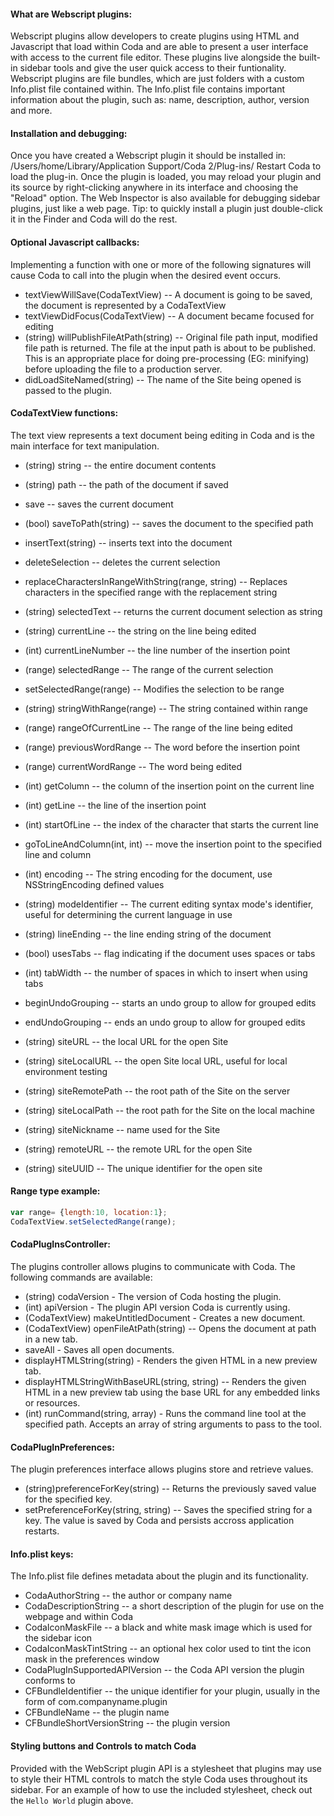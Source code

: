 #### What are Webscript plugins:
Webscript plugins allow developers to create plugins using HTML and Javascript that load within Coda and are able to present a user interface with access to the current file editor. These plugins live alongside the built-in sidebar tools and give the user quick access to their funtionality. Webscript plugins are file bundles, which are just folders with a custom Info.plist file contained within. The Info.plist file contains important information about the plugin, such as: name, description, author, version and more.

#### Installation and debugging:
Once you have created a Webscript plugin it should be installed in: /Users/home/Library/Application Support/Coda 2/Plug-ins/
Restart Coda to load the plug-in. Once the plugin is loaded, you may reload your plugin and its source by right-clicking anywhere in its interface and choosing the "Reload" option. The Web Inspector is also available for debugging sidebar plugins, just like a web page. Tip: to quickly install a plugin just double-click it in the Finder and Coda will do the rest.

#### Optional Javascript callbacks:
Implementing a function with one or more of the following signatures will cause Coda to call into the plugin when the desired event occurs.

- textViewWillSave(CodaTextView) -- A document is going to be saved, the document is represented by a CodaTextView
- textViewDidFocus(CodaTextView) -- A document became focused for editing
- (string) willPublishFileAtPath(string) -- Original file path input, modified file path is returned. The file at the input path is about to be published. This is an appropriate place for doing pre-processing (EG: minifying) before uploading the file to a production server.
- didLoadSiteNamed(string) -- The name of the Site being opened is passed to the plugin.

#### CodaTextView functions:
The text view represents a text document being editing in Coda and is the main interface for text manipulation.

- (string) string -- the entire document contents
- (string) path -- the path of the document if saved
- save -- saves the current document
- (bool) saveToPath(string) -- saves the document to the specified path
- insertText(string) -- inserts text into the document
- deleteSelection -- deletes the current selection
- replaceCharactersInRangeWithString(range, string) -- Replaces characters in the specified range with the replacement string
- (string) selectedText -- returns the current document selection as string
- (string) currentLine -- the string on the line being edited
- (int) currentLineNumber -- the line number of the insertion point
- (range) selectedRange -- The range of the current selection
- setSelectedRange(range) -- Modifies the selection to be range
- (string) stringWithRange(range) -- The string contained within range
- (range) rangeOfCurrentLine -- The range of the line being edited
- (range) previousWordRange -- The word before the insertion point
- (range) currentWordRange -- The word being edited

- (int) getColumn -- the column of the insertion point on the current line
- (int) getLine -- the line of the insertion point
- (int) startOfLine -- the index of the character that starts the current line
- goToLineAndColumn(int, int) -- move the insertion point to the specified line and column

- (int) encoding -- The string encoding for the document, use NSStringEncoding defined values
- (string) modeIdentifier -- The current editing syntax mode's identifier, useful for determining the current language in use
- (string) lineEnding -- the line ending string of the document
- (bool) usesTabs -- flag indicating if the document uses spaces or tabs
- (int) tabWidth -- the number of spaces in which to insert when using tabs

- beginUndoGrouping -- starts an undo group to allow for grouped edits
- endUndoGrouping -- ends an undo group to allow for grouped edits

- (string) siteURL -- the local URL for the open Site
- (string) siteLocalURL -- the open Site local URL, useful for local environment testing
- (string) siteRemotePath -- the root path of the Site on the server
- (string) siteLocalPath -- the root path for the Site on the local machine
- (string) siteNickname -- name used for the Site
- (string) remoteURL -- the remote URL for the open Site
- (string) siteUUID -- The unique identifier for the open site

#### Range type example:

```Javascript
var range= {length:10, location:1};
CodaTextView.setSelectedRange(range);
```

#### CodaPlugInsController:
The plugins controller allows plugins to communicate with Coda. The following commands are available:

- (string) codaVersion - The version of Coda hosting the plugin.
- (int) apiVersion - The plugin API version Coda is currently using.
- (CodaTextView) makeUntitledDocument - Creates a new document.
- (CodaTextView) openFileAtPath(string) -- Opens the document at path in a new tab.
- saveAll - Saves all open documents.
- displayHTMLString(string) - Renders the given HTML in a new preview tab.
- displayHTMLStringWithBaseURL(string, string) -- Renders the given HTML in a new preview tab using the base URL for any embedded links or resources.
- (int) runCommand(string, array) - Runs the command line tool at the specified path. Accepts an array of string arguments to pass to the tool.


#### CodaPlugInPreferences:
The plugin preferences interface allows plugins store and retrieve values.

- (string)preferenceForKey(string) -- Returns the previously saved value for the specified key.
- setPreferenceForKey(string, string) -- Saves the specified string for a key. The value is saved by Coda and persists accross application restarts.


#### Info.plist keys:
The Info.plist file defines metadata about the plugin and its functionality.

- CodaAuthorString -- the author or company name
- CodaDescriptionString -- a short description of the plugin for use on the webpage and within Coda
- CodaIconMaskFile -- a black and white mask image which is used for the sidebar icon
- CodaIconMaskTintString -- an optional hex color used to tint the icon mask in the preferences window
- CodaPlugInSupportedAPIVersion -- the Coda API version the plugin conforms to
- CFBundleIdentifier -- the unique identifier for your plugin, usually in the form of com.companyname.plugin
- CFBundleName -- the plugin name
- CFBundleShortVersionString -- the plugin version

#### Styling buttons and Controls to match Coda
Provided with the WebScript plugin API is a stylesheet that plugins may use to style their HTML controls to match the style Coda uses throughout its sidebar. For an example of how to use the included stylesheet, check out the `Hello World` plugin above.
